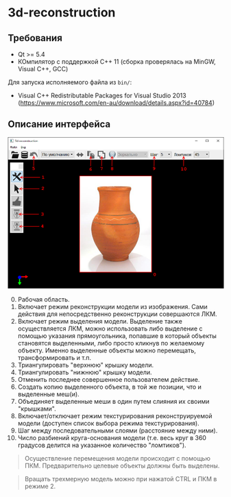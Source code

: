 ﻿# 3d-reconstruction

## Требования

- Qt >= 5.4
- КОмпилятор с поддержкой С++ 11 (сборка проверялась на MinGW, Visual C++, GCC)

Для запуска исполняемого файла из `bin/`:
- Visual C++ Redistributable Packages for Visual Studio 2013 (https://www.microsoft.com/en-au/download/details.aspx?id=40784)

## Описание интерфейса
![screenshot.png](https://github.com/almikh/3d-reconstruction/blob/master/screenshot.png "Скриншот программы")

0. Рабочая область.
1. Включает режим реконструкции модели из изображения. Сами действия для непосредственно реконструкции совершаются ЛКМ.
2. Включает режим выделения модели. Выделение также осуществляется ЛКМ, можно использовать либо выделение с помощью указания прямоугольника, попавшие в который объекты становятся выделенными, либо просто кликнув по желаемому объекту. Именно выделенные объекты можно перемещать, трансформировать и т.п.
3. Триангулировать "верхнюю" крышку модели.
4. Триангулировать "нижнюю" крышку модели.
5. Отменить последнее совершенное пользователем действие.
6. Создать копию выделенного объекта, в той же позиции, что и выделенные меш(и).
7. Объединяет выделенные меши в один путем слияния их своими "крышками".
8. Включает/отключает режим текстурирования реконструируемой модели (доступен список выбора режима текстурирования).
9. Шаг между последовательными слоями (расстояние между ними).
10. Число разбиений круга-основания модели (т.е. весь круг в 360 градусов делится на указанное количество "ломтиков").

> Осуществление перемещения модели происходит с помощью ПКМ. Предварительно целевые объекты должны быть выделены.

> Вращать трехмерную модель можно при нажатой CTRL и ПКМ в режиме 2.

